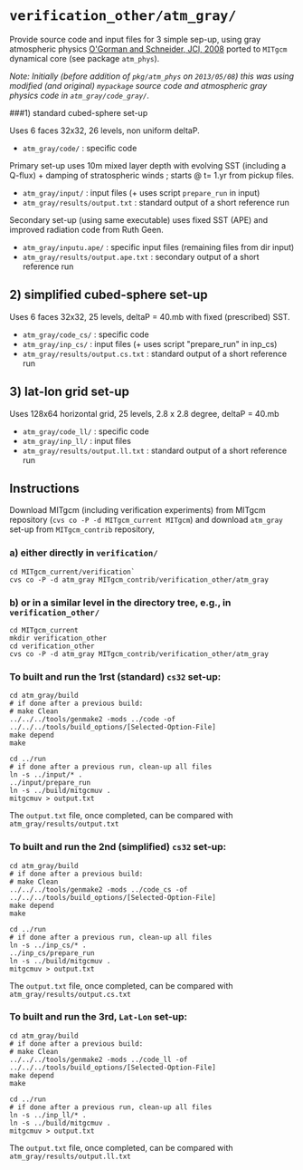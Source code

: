 # `verification_other/atm_gray/`

Provide source code and input files for 3 simple sep-up,
 using gray atmospheric physics [O'Gorman and Schneider, JCl, 2008]()
ported to `MITgcm` dynamical core (see package `atm_phys`).

_Note: Initially (before addition of `pkg/atm_phys` on `2013/05/08`) this was using
 modified (and original) `mypackage` source code and atmospheric gray physics
 code in `atm_gray/code_gray/`._

###1) standard cubed-sphere set-up 

Uses 6 faces 32x32, 26 levels, non uniform deltaP.

- `atm_gray/code/`   : specific code 
  
Primary set-up uses 10m mixed layer depth with evolving SST (including a Q-flux)
      + damping of stratospheric winds ; starts @ t= 1.yr from pickup files.
   
- `atm_gray/input/`  : input files (+ uses script `prepare_run` in input)
- `atm_gray/results/output.txt` : standard output of a short reference run
 
Secondary set-up (using same executable) uses fixed SST (APE) and improved radiation code from Ruth Geen.
 
- `atm_gray/inputu.ape/`  : specific input files (remaining files from dir input)
- `atm_gray/results/output.ape.txt` : secondary output of a short reference run

## 2) simplified cubed-sphere set-up

Uses 6 faces 32x32, 25 levels, deltaP = 40.mb with fixed (prescribed) SST.

- `atm_gray/code_cs/` : specific code
- `atm_gray/inp_cs/`  : input files (+ uses script "prepare_run" in inp_cs)
- `atm_gray/results/output.cs.txt` : standard output of a short reference run

## 3) lat-lon grid set-up

Uses 128x64 horizontal grid, 25 levels, 2.8 x 2.8 degree, deltaP = 40.mb

- `atm_gray/code_ll/` : specific code
- `atm_gray/inp_ll/`  : input files
- `atm_gray/results/output.ll.txt` : standard output of a short reference run

## Instructions

Download MITgcm (including verification experiments) from MITgcm repository (`cvs co -P -d MITgcm_current MITgcm`) and download `atm_gray` set-up from `MITgcm_contrib` repository,

### a) either directly in `verification/`
     
```
cd MITgcm_current/verification`
cvs co -P -d atm_gray MITgcm_contrib/verification_other/atm_gray
```

### b) or in a similar level in the directory tree, e.g., in `verification_other/`

```
cd MITgcm_current
mkdir verification_other
cd verification_other
cvs co -P -d atm_gray MITgcm_contrib/verification_other/atm_gray
```

### To built and run the 1rst (standard) `cs32` set-up:

```
cd atm_gray/build
# if done after a previous build: 
# make Clean
../../../tools/genmake2 -mods ../code -of ../../../tools/build_options/[Selected-Option-File]
make depend
make

cd ../run
# if done after a previous run, clean-up all files
ln -s ../input/* .
../input/prepare_run
ln -s ../build/mitgcmuv .
mitgcmuv > output.txt
```

The `output.txt` file, once completed, can be compared with `atm_gray/results/output.txt`

### To built and run the 2nd (simplified) `cs32` set-up:

```
cd atm_gray/build
# if done after a previous build: 
# make Clean
../../../tools/genmake2 -mods ../code_cs -of ../../../tools/build_options/[Selected-Option-File]
make depend
make

cd ../run
# if done after a previous run, clean-up all files
ln -s ../inp_cs/* .
../inp_cs/prepare_run
ln -s ../build/mitgcmuv .
mitgcmuv > output.txt
```

The `output.txt` file, once completed, can be compared with `atm_gray/results/output.cs.txt`

### To built and run the 3rd, `Lat-Lon` set-up:

```
cd atm_gray/build
# if done after a previous build:
# make Clean
../../../tools/genmake2 -mods ../code_ll -of ../../../tools/build_options/[Selected-Option-File]
make depend
make

cd ../run
# if done after a previous run, clean-up all files
ln -s ../inp_ll/* .
ln -s ../build/mitgcmuv .
mitgcmuv > output.txt
```

The `output.txt` file, once completed, can be compared with `atm_gray/results/output.ll.txt`

